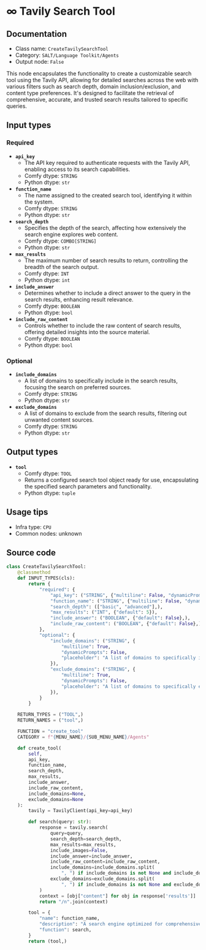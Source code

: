 # ∞ Tavily Search Tool
## Documentation
- Class name: `CreateTavilySearchTool`
- Category: `SALT/Language Toolkit/Agents`
- Output node: `False`

This node encapsulates the functionality to create a customizable search tool using the Tavily API, allowing for detailed searches across the web with various filters such as search depth, domain inclusion/exclusion, and content type preferences. It's designed to facilitate the retrieval of comprehensive, accurate, and trusted search results tailored to specific queries.
## Input types
### Required
- **`api_key`**
    - The API key required to authenticate requests with the Tavily API, enabling access to its search capabilities.
    - Comfy dtype: `STRING`
    - Python dtype: `str`
- **`function_name`**
    - The name assigned to the created search tool, identifying it within the system.
    - Comfy dtype: `STRING`
    - Python dtype: `str`
- **`search_depth`**
    - Specifies the depth of the search, affecting how extensively the search engine explores web content.
    - Comfy dtype: `COMBO[STRING]`
    - Python dtype: `str`
- **`max_results`**
    - The maximum number of search results to return, controlling the breadth of the search output.
    - Comfy dtype: `INT`
    - Python dtype: `int`
- **`include_answer`**
    - Determines whether to include a direct answer to the query in the search results, enhancing result relevance.
    - Comfy dtype: `BOOLEAN`
    - Python dtype: `bool`
- **`include_raw_content`**
    - Controls whether to include the raw content of search results, offering detailed insights into the source material.
    - Comfy dtype: `BOOLEAN`
    - Python dtype: `bool`
### Optional
- **`include_domains`**
    - A list of domains to specifically include in the search results, focusing the search on preferred sources.
    - Comfy dtype: `STRING`
    - Python dtype: `str`
- **`exclude_domains`**
    - A list of domains to exclude from the search results, filtering out unwanted content sources.
    - Comfy dtype: `STRING`
    - Python dtype: `str`
## Output types
- **`tool`**
    - Comfy dtype: `TOOL`
    - Returns a configured search tool object ready for use, encapsulating the specified search parameters and functionality.
    - Python dtype: `tuple`
## Usage tips
- Infra type: `CPU`
- Common nodes: unknown


## Source code
```python
class CreateTavilySearchTool:
    @classmethod
    def INPUT_TYPES(cls):
        return {
            "required": {
                "api_key": ("STRING", {"multiline": False, "dynamicPrompts": False, "placeholder": "Tavily API key"}),
                "function_name": ("STRING", {"multiline": False, "dynamicPrompts": False, "default": "tavily_search_tool"}),
                "search_depth": (["basic", "advanced"],),
                "max_results": ("INT", {"default": 5}),
                "include_answer": ("BOOLEAN", {"default": False},),
                "include_raw_content": ("BOOLEAN", {"default": False},),
            },
            "optional": {
                "include_domains": ("STRING", {
                    "multiline": True,
                    "dynamicPrompts": False,
                    "placeholder": "A list of domains to specifically include in the search results. Default is None, which includes all domains. e.g. \"google.com, twitter.com\"",
                }),
                "exclude_domains": ("STRING", {
                    "multiline": True,
                    "dynamicPrompts": False,
                    "placeholder": "A list of domains to specifically exclude from the search results. Default is None, which doesn't exclude any domains. e.g. \"google.com, twitter.com\"",
                }),
            }
        }

    RETURN_TYPES = ("TOOL",)
    RETURN_NAMES = ("tool",)

    FUNCTION = "create_tool"
    CATEGORY = f"{MENU_NAME}/{SUB_MENU_NAME}/Agents"

    def create_tool(
        self,
        api_key,
        function_name,
        search_depth,
        max_results,
        include_answer,
        include_raw_content,
        include_domains=None,
        exclude_domains=None
    ):
        tavily = TavilyClient(api_key=api_key)

        def search(query: str):
            response = tavily.search(
                query=query,
                search_depth=search_depth,
                max_results=max_results,
                include_images=False,
                include_answer=include_answer,
                include_raw_content=include_raw_content,
                include_domains=include_domains.split(
                    ", ") if include_domains is not None and include_domains != "" else None,
                exclude_domains=exclude_domains.split(
                    ", ") if include_domains is not None and exclude_domains != "" else None,
            )
            context = [obj["content"] for obj in response['results']]
            return "/n".join(context)

        tool = {
            "name": function_name,
            "description": "A search engine optimized for comprehensive, accurate, and trusted results. Useful for when you need to answer questions about current events. Input should be a search query.",
            "function": search,
        }
        return (tool,)

```
